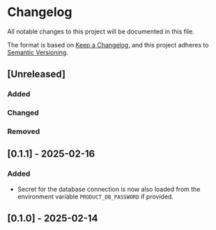 # Changelog

All notable changes to this project will be documented in this file.

The format is based on [Keep a Changelog](https://keepachangelog.com/en/1.1.0/),
and this project adheres to [Semantic Versioning](https://semver.org/spec/v2.0.0.html).

## [Unreleased]

### Added


### Changed


### Removed

## [0.1.1] - 2025-02-16

### Added

- Secret for the database connection is now also loaded from the environment variable `PRODUCT_DB_PASSWORD` if provided.

## [0.1.0] - 2025-02-14
